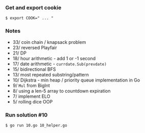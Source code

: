 ### __Get and export cookie__

`$ export COOK=" ... "`

### __Notes__
- 33/ coin chain / knapsack problem
- 23/ reversed Playfair
- 21/ DP
- 18/ hour arithmetic - add 1 or -1 second
- 17/ date arithmetic - `currdate.Sub(prevdate)` 
- 15/ bidirectional BFS
- 13/ most repeated substring/pattern
- 10/ Dijkstra - min heap / priority queue implementation in Go
- 9/ `Mul` from BigInt
- 8/ using a len-5 array to countdown expiration
- 7/ implement ELO
- 5/ rolling dice OOP

### __Run solution #10__

`$ go run 10.go 10_helper.go`
